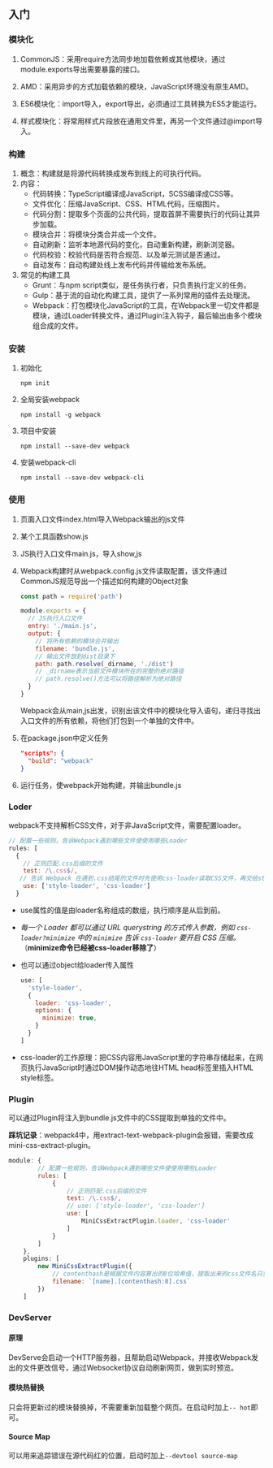 ## 入门

### 模块化

1. CommonJS：采用require方法同步地加载依赖或其他模块，通过module.exports导出需要暴露的接口。

2. AMD：采用异步的方式加载依赖的模块，JavaScript环境没有原生AMD。
3. ES6模块化：import导入，export导出，必须通过工具转换为ES5才能运行。
4. 样式模块化：将常用样式片段放在通用文件里，再另一个文件通过@import导入。

### 构建

1. 概念：构建就是将源代码转换成发布到线上的可执行代码。
2. 内容：
   - 代码转换：TypeScript编译成JavaScript，SCSS编译成CSS等。
   - 文件优化：压缩JavaScript、CSS、HTML代码，压缩图片。
   - 代码分割：提取多个页面的公共代码，提取首屏不需要执行的代码让其异步加载。
   - 模块合并：将模块分类合并成一个文件。
   - 自动刷新：监听本地源代码的变化，自动重新构建，刷新浏览器。
   - 代码校验：校验代码是否符合规范、以及单元测试是否通过。
   - 自动发布：自动构建处线上发布代码并传输给发布系统。
3. 常见的构建工具
   - Grunt：与npm script类似，是任务执行者，只负责执行定义的任务。
   - Gulp：基于流的自动化构建工具，提供了一系列常用的插件去处理流。
   - Webpack：打包模块化JavaScript的工具，在Webpack里一切文件都是模块，通过Loader转换文件，通过Plugin注入钩子，最后输出由多个模块组合成的文件。

### 安装

1. 初始化

   ```shell
   npm init
   ```

2. 全局安装webpack

   ```shell
   npm install -g webpack
   ```

3. 项目中安装

   ```shell
   npm install --save-dev webpack
   ```

4. 安装webpack-cli

   ```shell
   npm install --save-dev webpack-cli
   ```

### 使用

1. 页面入口文件index.html导入Webpack输出的js文件

2. 某个工具函数show.js

3. JS执行入口文件main.js，导入show,js

4. Webpack构建时从webpack.config.js文件读取配置，该文件通过CommonJS规范导出一个描述如何构建的Object对象

   ```javascript
   const path = require('path')
   
   module.exports = {
     // JS执行入口文件
     entry: './main.js',
     output: {
       // 将所有依赖的模块合并输出
       filename: 'bundle.js',
       // 输出文件放到dist目录下
       path: path.resolve(_dirname, './dist')
       // _dirname表示当前文件模块所在的完整的绝对路径
       // path.resolve()方法可以将路径解析为绝对路径
     }
   }
   ```

   Webpack会从main,js出发，识别出该文件中的模块化导入语句，递归寻找出入口文件的所有依赖，将他们打包到一个单独的文件中。

5. 在package.json中定义任务

   ```json
   "scripts": {
     "build": "webpack"
   }
   ```

6. 运行任务，使webpack开始构建，并输出bundle.js

### Loder

webpack不支持解析CSS文件，对于非JavaScript文件，需要配置loader。

```javascript
// 配置一些规则，告诉Webpack遇到哪些文件使使用哪些Loader
rules: [
  {
    // 正则匹配.css后缀的文件
    test: /\.css$/,
   // 告诉 Webpack 在遇到.css结尾的文件时先使用css-loader读取CSS文件，再交给style-loader把CSS内容注入到JavaScript里
    use: ['style-loader', 'css-loader']
  }
```

- use属性的值是由loader名称组成的数组，执行顺序是从后到前。

- *每一个 Loader 都可以通过 URL querystring 的方式传入参数，例如 `css-loader?minimize` 中的 `minimize` 告诉 `css-loader` 要开启 CSS 压缩。*（**minimize命令已经被css-loader移除了**）

- 也可以通过object给loader传入属性

  ```javascript
  use: [
    'style-loader',
    {
      loader: 'css-loader',
      options: {
        minimize: true,
      }
    }
  ]
  ```

  

- css-loader的工作原理：把CSS内容用JavaScript里的字符串存储起来，在网页执行JavaScript时通过DOM操作动态地往HTML head标签里插入HTML style标签。

### Plugin

可以通过Plugin将注入到bundle.js文件中的CSS提取到单独的文件中。

**踩坑记录**：webpack4中，用extract-text-webpack-plugin会报错，需要改成mini-css-extract-plugin。

```javascript
module: {
		// 配置一些规则，告诉Webpack遇到哪些文件使使用哪些Loader
		rules: [
			{
				// 正则匹配.css后缀的文件
				test: /\.css$/,
				// use: ['style-loader', 'css-loader']
				use: [
					MiniCssExtractPlugin.loader, 'css-loader'
				]
			}
		]
	},
	plugins: [
		new MiniCssExtractPlugin({
			// contenthash是根据文件内容算出的8位哈希值，提取出来的css文件名只要CSS文件内容不变，就不会重复构建
			filename: `[name].[contenthash:8].css`
		})
	]
```

### DevServer

#### 原理

DevServe会启动一个HTTP服务器，且帮助启动Webpack，并接收Webpack发出的文件更改信号，通过Websocket协议自动刷新网页，做到实时预览。

#### 模块热替换

只会将更新过的模块替换掉，不需要重新加载整个网页。在启动时加上`-- hot`即可。

#### Source Map

可以用来追踪错误在源代码红的位置，启动时加上`--devtool source-map`